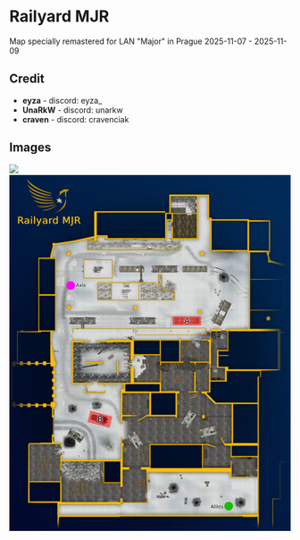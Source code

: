 # Railyard MJR
Map specially remastered for LAN "Major" in Prague 2025-11-07 - 2025-11-09

## Credit
- **eyza** - discord: eyza_
- **UnaRkW** - discord: unarkw
- **craven** - discord: cravenciak

## Images
<img src="/images/loadscreen.png" />
<img src="/images/map.png" />
